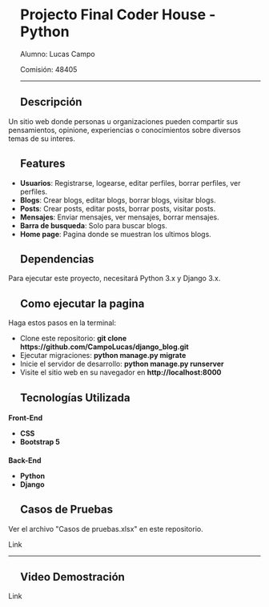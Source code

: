 <div id="user-content-toc">
    <ul>
        <summary><h1>Projecto Final Coder House - Python</h1></summary>
        <p>Alumno: Lucas Campo</p>
        <p>Comisión: 48405</p>
        <hr>
    </ul>
 </div>

<div>
    <div id="user-content-toc">
        <ul>
            <summary><h2>Descripción</h2></summary>
        </ul>
    </div>
    <p>Un sitio web donde personas u organizaciones pueden compartir sus pensamientos, opinione, experiencias o conocimientos sobre diversos temas de su interes.</p>
</div>

<div>
    <div id="user-content-toc">
        <ul>
            <summary><h2>Features</h2></summary>
        </ul>
    </div>
    <ul>
        <li><strong>Usuarios</strong>: Registrarse, logearse, editar perfiles, borrar perfiles, ver perfiles.</li>
        <li><strong>Blogs</strong>: Crear blogs, editar blogs, borrar blogs, visitar blogs.</li>
        <li><strong>Posts</strong>: Crear posts, editar posts, borrar posts, visitar posts.</li>
        <li><strong>Mensajes</strong>: Enviar mensajes, ver mensajes, borrar mensajes.</li>
        <li><strong>Barra de busqueda</strong>: Solo para buscar blogs.</li>
        <li><strong>Home page</strong>: Pagina donde se muestran los ultimos blogs.</li>
    </ul>
</div>

<div>
    <div id="user-content-toc">
        <ul>
            <summary><h2>Dependencias</h2></summary>
        </ul>
    </div>
    <p>Para ejecutar este proyecto, necesitará Python 3.x y Django 3.x.</p>
</div>

<div>
    <div id="user-content-toc">
        <ul>
            <summary><h2>Como ejecutar la pagina</h2></summary>
        </ul>
    </div>
    <p>Haga estos pasos en la terminal:</p>
    <ul>
        <li>Clone este repositorio: <strong>git clone https://github.com/CampoLucas/django_blog.git</strong></li>
        <li>Ejecutar migraciones: <strong>python manage.py migrate</strong></li>
        <li>Inicie el servidor de desarrollo: <strong>python manage.py runserver</strong></li>
        <li>Visite el sitio web en su navegador en <strong>http://localhost:8000</strong></li>
    </ul>
</div>

<div>
    <div id="user-content-toc">
        <ul>
            <summary><h2>Tecnologías Utilizada</h2></summary>
        </ul>
    </div>
    <h4>Front-End</p>
    <ul>
        <li>CSS</li>
        <li>Bootstrap 5</li>
    </ul>
    <h4>Back-End</p>
    <ul>
        <li>Python</li>
        <li>Django</li>
    </ul>
</div>

<div>
    <div id="user-content-toc">
        <ul>
            <summary><h2>Casos de Pruebas</h2></summary>
        </ul>
    </div>
    <p>Ver el archivo "Casos de pruebas.xlsx" en este repositorio.</p>
    <p>Link</p>
</div>
<hr>
<div>
    <div id="user-content-toc">
        <ul>
            <summary><h2>Video Demostración</h2></summary>
        </ul>
    </div>
    <p>Link</p>
</div>
